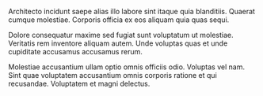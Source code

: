 Architecto incidunt saepe alias illo labore sint itaque quia blanditiis. Quaerat cumque molestiae. Corporis officia ex eos aliquam quia quas sequi.
 Dolore consequatur maxime sed fugiat sunt voluptatum ut molestiae. Veritatis rem inventore aliquam autem. Unde voluptas quas et unde cupiditate accusamus accusamus rerum.
 Molestiae accusantium ullam optio omnis officiis odio. Voluptas vel nam. Sint quae voluptatem accusantium omnis corporis ratione et qui recusandae. Voluptatem et magni delectus.